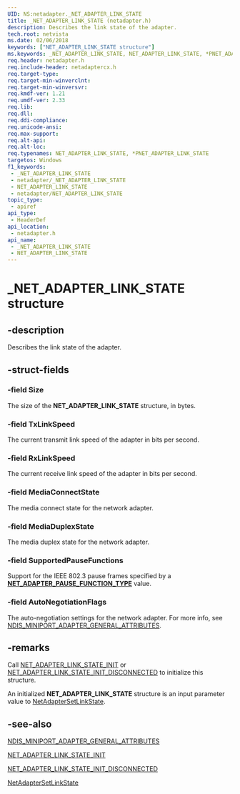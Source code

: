 ```yaml
---
UID: NS:netadapter._NET_ADAPTER_LINK_STATE
title: _NET_ADAPTER_LINK_STATE (netadapter.h)
description: Describes the link state of the adapter.
tech.root: netvista
ms.date: 02/06/2018
keywords: ["NET_ADAPTER_LINK_STATE structure"]
ms.keywords: _NET_ADAPTER_LINK_STATE, NET_ADAPTER_LINK_STATE, *PNET_ADAPTER_LINK_STATE,
req.header: netadapter.h
req.include-header: netadaptercx.h
req.target-type: 
req.target-min-winverclnt: 
req.target-min-winversvr: 
req.kmdf-ver: 1.21
req.umdf-ver: 2.33 
req.lib: 
req.dll: 
req.ddi-compliance: 
req.unicode-ansi: 
req.max-support: 
req.alt-api: 
req.alt-loc: 
req.typenames: NET_ADAPTER_LINK_STATE, *PNET_ADAPTER_LINK_STATE
targetos: Windows
f1_keywords:
 - _NET_ADAPTER_LINK_STATE
 - netadapter/_NET_ADAPTER_LINK_STATE
 - NET_ADAPTER_LINK_STATE
 - netadapter/NET_ADAPTER_LINK_STATE
topic_type:
 - apiref
api_type:
 - HeaderDef
api_location:
 - netadapter.h
api_name:
 - _NET_ADAPTER_LINK_STATE
 - NET_ADAPTER_LINK_STATE
---
```


# _NET_ADAPTER_LINK_STATE structure


## -description

Describes the link state of the adapter.

## -struct-fields

### -field Size

The size of the **NET_ADAPTER_LINK_STATE** structure, in bytes.

### -field TxLinkSpeed

The current transmit link speed of the adapter in bits per second.

### -field RxLinkSpeed

The current receive link speed of the adapter in bits per second.

### -field MediaConnectState

The media connect state for the network adapter.

### -field MediaDuplexState

The media duplex state for the network adapter.

### -field SupportedPauseFunctions

Support for the IEEE 802.3 pause frames specified by a [**NET_ADAPTER_PAUSE_FUNCTION_TYPE**](../netadapter/ne-netadapter-_net_adapter_pause_function_type.md) value.

### -field AutoNegotiationFlags

The auto-negotiation settings for the network adapter. For more info, see [NDIS_MINIPORT_ADAPTER_GENERAL_ATTRIBUTES](../ndis/ns-ndis-_ndis_miniport_adapter_general_attributes.md).

## -remarks

Call [NET_ADAPTER_LINK_STATE_INIT](nf-netadapter-net_adapter_link_state_init.md) or [NET_ADAPTER_LINK_STATE_INIT_DISCONNECTED](nf-netadapter-net_adapter_link_state_init_disconnected.md) to initialize this structure.

An initialized **NET_ADAPTER_LINK_STATE** structure is an input parameter value to [NetAdapterSetLinkState](nf-netadapter-netadaptersetlinkstate.md).

## -see-also

[NDIS_MINIPORT_ADAPTER_GENERAL_ATTRIBUTES](../ndis/ns-ndis-_ndis_miniport_adapter_general_attributes.md)

[NET_ADAPTER_LINK_STATE_INIT](nf-netadapter-net_adapter_link_state_init.md)

[NET_ADAPTER_LINK_STATE_INIT_DISCONNECTED](nf-netadapter-net_adapter_link_state_init_disconnected.md)

[NetAdapterSetLinkState](nf-netadapter-netadaptersetlinkstate.md)

